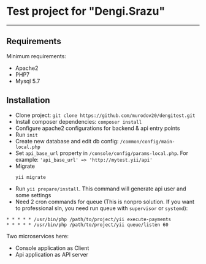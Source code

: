 # Test project for "Dengi.Srazu"
---

## Requirements

Minimum requirements:

- Apache2
- PHP7
- Mysql 5.7

## Installation
- Clone project: `git clone https://github.com/murodov20/dengitest.git`
- Install composer dependencies: `composer install`
- Configure apache2 configurations for backend & api entry points
- Run `init`
- Create new database and edit db config: `/common/config/main-local.php`
- Set `api_base_url` property in `/console/config/params-local.php`. For example: `'api_base_url' => 'http://mytest.yii/api'`
- Migrate
  ```php
  yii migrate
  ```
- Run `yii prepare/install`. This command will generate api user and some settings
- Need 2 cron commands for queue (This is nonpro solution. If you want to professional sln, you need run queue with `supervisor` or `systemd`):
```
* * * * * /usr/bin/php /path/to/project/yii execute-payments
* * * * * /usr/bin/php /path/to/project/yii queue/listen 60
```

Two microservices here:
- Console application as Client
- Api application as API server